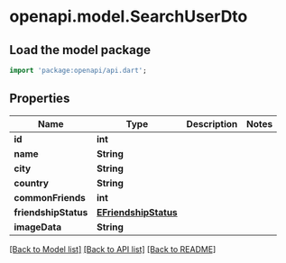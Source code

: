 # openapi.model.SearchUserDto

## Load the model package
```dart
import 'package:openapi/api.dart';
```

## Properties
Name | Type | Description | Notes
------------ | ------------- | ------------- | -------------
**id** | **int** |  | 
**name** | **String** |  | 
**city** | **String** |  | 
**country** | **String** |  | 
**commonFriends** | **int** |  | 
**friendshipStatus** | [**EFriendshipStatus**](EFriendshipStatus.md) |  | 
**imageData** | **String** |  | 

[[Back to Model list]](../README.md#documentation-for-models) [[Back to API list]](../README.md#documentation-for-api-endpoints) [[Back to README]](../README.md)


